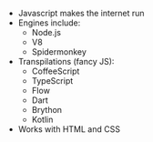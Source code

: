 - Javascript makes the internet run
- Engines include:
	- Node.js
	- V8
	- Spidermonkey
- Transpilations (fancy JS):
	- CoffeeScript
	- TypeScript
	- Flow
	- Dart
	- Brython
	- Kotlin
- Works with HTML and CSS